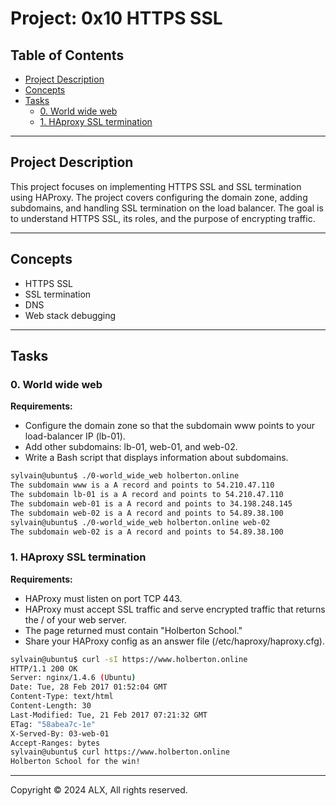 # Project: 0x10 HTTPS SSL

## Table of Contents

- [Project Description](#project-description)
- [Concepts](#concepts)
- [Tasks](#tasks)
  - [0. World wide web](#0-world-wide-web)
  - [1. HAproxy SSL termination](#1-haproxy-ssl-termination)

---

## Project Description

This project focuses on implementing HTTPS SSL and SSL termination using HAProxy. The project covers configuring the domain zone, adding subdomains, and handling SSL termination on the load balancer. The goal is to understand HTTPS SSL, its roles, and the purpose of encrypting traffic.

---

## Concepts

- HTTPS SSL
- SSL termination
- DNS
- Web stack debugging

---

## Tasks

### 0. World wide web

**Requirements:**

- Configure the domain zone so that the subdomain www points to your load-balancer IP (lb-01).
- Add other subdomains: lb-01, web-01, and web-02.
- Write a Bash script that displays information about subdomains.

```bash
sylvain@ubuntu$ ./0-world_wide_web holberton.online
The subdomain www is a A record and points to 54.210.47.110
The subdomain lb-01 is a A record and points to 54.210.47.110
The subdomain web-01 is a A record and points to 34.198.248.145
The subdomain web-02 is a A record and points to 54.89.38.100
sylvain@ubuntu$ ./0-world_wide_web holberton.online web-02
The subdomain web-02 is a A record and points to 54.89.38.100
```

### 1. HAproxy SSL termination

**Requirements:**

- HAProxy must listen on port TCP 443.
- HAProxy must accept SSL traffic and serve encrypted traffic that returns the / of your web server.
- The page returned must contain "Holberton School."
- Share your HAProxy config as an answer file (/etc/haproxy/haproxy.cfg).

```bash
sylvain@ubuntu$ curl -sI https://www.holberton.online
HTTP/1.1 200 OK
Server: nginx/1.4.6 (Ubuntu)
Date: Tue, 28 Feb 2017 01:52:04 GMT
Content-Type: text/html
Content-Length: 30
Last-Modified: Tue, 21 Feb 2017 07:21:32 GMT
ETag: "58abea7c-1e"
X-Served-By: 03-web-01
Accept-Ranges: bytes
sylvain@ubuntu$ curl https://www.holberton.online
Holberton School for the win!
```

---

Copyright © 2024 ALX, All rights reserved.